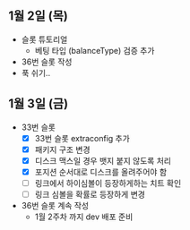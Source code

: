  
## 1월 2일 (목)

- 슬롯 튜토리얼
	- 베팅 타입 (balanceType) 검증 추가
- 36번 슬롯 작성
- 푹 쉬기..

## 1월 3일 (금)

- 33번 슬롯
	- [x] 33번 슬롯 extraconfig 추가
	- [x] 패키지 구조 변경
	- [x] 디스크 맥스일 경우 뱃지 붙지 않도록 처리
	- [x] 포지션 순서대로 디스크를 올려주어야 함
	- [ ] 링크에서 하이심볼이 등장하게하는 치트 확인
	- [ ] 링크 심볼을 확률로 등장하게 변경
- 36번 슬롯 계속 작성
	- 1월 2주차 까지 dev 배포 준비